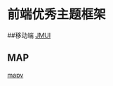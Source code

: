 # 前端优秀主题框架

##移动端
 [JMUI](https://github.com/AlloyTeam/JMUI)

## MAP

[mapv](https://github.com/huiyan-fe/mapv)
